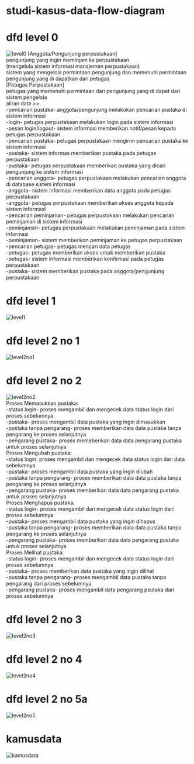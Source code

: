 # studi-kasus-data-flow-diagram
# dfd level 0
![level0](img/Ripa.jpg)
[Anggota/Pengunjung perpustakaan]<br>
pengunjung yang ingin meminjam ke perpustakaan<br>
(mengelola sistem informasi manajemen perpustakaan)<br>
sistem yang mengelola permintaan pengunjung dan memenuhi permintaan pengunjung yang di dapatkan dari petugas<br>
[Petugas Perpustakaan]<br>
petugas yang memenuhi permintaan dari pengunjung yang di dapat dari sistem pengelola<br>
aliran data >><br>
-pencarian pustaka- anggota/pengunjung melakukan pencarian pustaka di sistem informasi<br>
-login- petugas perpustakaan melakukan login pada sistem informasi<br>
-pesan login/logout- sistem informasi memberikan notif/pesan kepada petugas perpustakaan<br>
-pencarian pustaka- petugas perpustakaan mengirim pencarian pustaka ke sistem informasi<br>
-pustaka- sistem informas memberikan pustaka pada petugas perpustakaan<br>
-pustaka- petugas perpustakaan memberikan pustaka yang dicari pengunjung ke sistem informasi<br>
-pencarian anggota- petugas perpustakaan melakukan pencarian anggota di database sistem informasi<br>
-anggota- sistem informasi memberikan data anggota pada petugas perpustakaan<br>
-anggota- petugas perpustakaan memberikan akses anggota kepada sistem informasi<br>
-pencarian peminjaman- petugas perpustakaan melakukan pencarian peminjaman di sistem informasi<br>
-peminjaman- petugas perpustakaan melakukan peminjaman pada sistem informasi<br>
-peminjaman- sistem memberikan peminjaman ke petugas perpustakaan<br>
-pencarian petugas- petugas mencari data petugas<br>
-petugas- petugas memberikan akses untuk memberikan pustaka<br>
-petugas- sistem informasi memberikan konfirmasi pada petugas perpustakaan<br>
-pustaka- sistem memberikan pustaka pada anggota/pengunjung perpustakaan<br>

# dfd level 1
![level1](img/Rip.jpg)

# dfd level 2 no 1
![level2no1](img/ke-1-lvl-2.jpg)

# dfd level 2 no 2
![level2no2](img/ke-2.jpeg)
<br>Proses Memasukkan pustaka:<br>
-status login- proses mengambil dan mengecek data status login dari proses sebelumnya<br>
-pustaka- proses mengambil data pustaka yang ingin dimasukkan<br>
-pustaka tanpa pengarang- proses memberikan data data pustaka tanpa pengarang ke proses selanjutnya<br>
-pengarang pustaka- proses memeberikan data data pengarang pustaka untuk proses selanjutnya<br>
Proses Mengubah pustaka:<br>
-status login: proses mengambil dan mengecek data status login dari data sebelumnya<br>
-pustaka- proses mengambil data pustaka yang ingin diubah<br>
-pustaka tanpa pengarang- proses memberikan data data pustaka tanpa pengarang ke proses selanjutnya<br>
-pengarang pustaka- proses memberikan data data pengarang pustaka untuk proses selanjutnya<br>
Proses Menghapus pustaka:<br>
-status login- proses mengambil dan mengecek data status login dari proses sebelumnya<br>
-pustaka- proses mengambil data pustaka yang ingin dihapus<br>
-pustaka tanpa pengarang- proses memberikan data data pustaka tanpa pengarang ke proses selanjutnya<br>
-pengarang pustaka- proses memberikan data data pengarang pustaka untuk proses selanjutnya<br>
Proses Melihat pustaka:<br>
-status login- proses mengambil dan mengecek data status login dari proses sebelumnya<br>
-pustaka- proses memberikan data pustaka yang ingin dilihat<br>
-pustaka tanpa pengarang- proses mengambil data pustaka tanpa pengarang dari proses sebelumnya<br>
-pengarang pustaka- proses mengambil data pengarang psutaka dari proses sebelumnya<br>
# dfd level 2 no 3
![level2no3](img/ke-3.jpeg)

# dfd level 2 no 4
![level2no4](img/baru.jpeg)

# dfd level 2 no 5a
![level2no5](img/petugas.jpeg)

# kamusdata
![kamusdata](img/kamusdataasli.jpeg) 